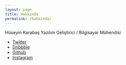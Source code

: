 ```yaml
---
layout: page
title: Hakkında
permalink: /hakkinda/
---
```


Hüseyin Karabaş
Yazılım Geliştirici / Bilgisayar Mühendisi

- [Twitter][twitter]
- [Dribbble][dribbble]
- [Github][github]
- [Instagram][instagram]

[twitter]: https://twitter.com/hsyn.krb
[dribbble]: https://dribbble.com/yinkar
[github]: https://github.com/yinkar
[instagram]: https://instagram.com/hsyn.krbs

